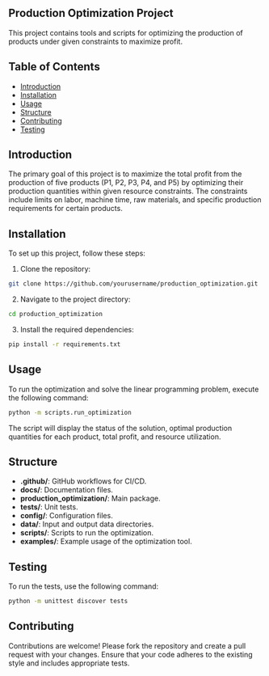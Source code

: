 ## Production Optimization Project
This project contains tools and scripts for optimizing the production of products under given constraints to maximize profit.

## Table of Contents
- [Introduction](#introduction)
- [Installation](#installation)
- [Usage](#usage)
- [Structure](#structure)
- [Contributing](#contributing)
- [Testing](#testing)

## Introduction
The primary goal of this project is to maximize the total profit from the production of five products (P1, P2, P3, P4, and P5) by optimizing their production quantities within given resource constraints. The constraints include limits on labor, machine time, raw materials, and specific production requirements for certain products.

## Installation
To set up this project, follow these steps:

1. Clone the repository:
```sh
git clone https://github.com/yourusername/production_optimization.git
```
2. Navigate to the project directory:
```sh
cd production_optimization
```
3. Install the required dependencies:
```sh
pip install -r requirements.txt
```

## Usage
To run the optimization and solve the linear programming problem, execute the following command:

```sh
python -m scripts.run_optimization
```
The script will display the status of the solution, optimal production quantities for each product, total profit, and resource utilization.

## Structure

- **.github/**: GitHub workflows for CI/CD.
- **docs/**: Documentation files.
- **production_optimization/**: Main package.
- **tests/**: Unit tests.
- **config/**: Configuration files.
- **data/**: Input and output data directories.
- **scripts/**: Scripts to run the optimization.
- **examples/**: Example usage of the optimization tool.

## Testing
To run the tests, use the following command:

```sh
python -m unittest discover tests
```
## Contributing
Contributions are welcome! Please fork the repository and create a pull request with your changes. Ensure that your code adheres to the existing style and includes appropriate tests.


